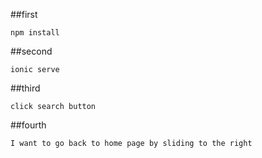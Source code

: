 ##first
```
npm install
```

##second
```
ionic serve
```

##third
```
click search button
```

##fourth
```
I want to go back to home page by sliding to the right
```